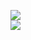 [![](https://img.shields.io/badge/Made%20With-Github%20Spray-lightgrey.svg?style=for-the-badge&logo=github)](https://github.com/Annihil/github-spray#3611)  
[![](https://i.imgur.com/2DrTn0Z.gif)](https://github.com/Annihil/github-spray)